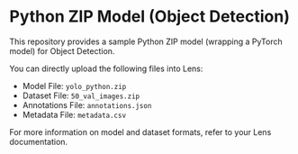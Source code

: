 # Python ZIP Model (Object Detection)

This repository provides a sample Python ZIP model (wrapping a PyTorch model) for Object Detection.

You can directly upload the following files into Lens:

- Model File: `yolo_python.zip`
- Dataset File: `50_val_images.zip`
- Annotations File: `annotations.json`
- Metadata File: `metadata.csv`

For more information on model and dataset formats, refer to your Lens documentation.
